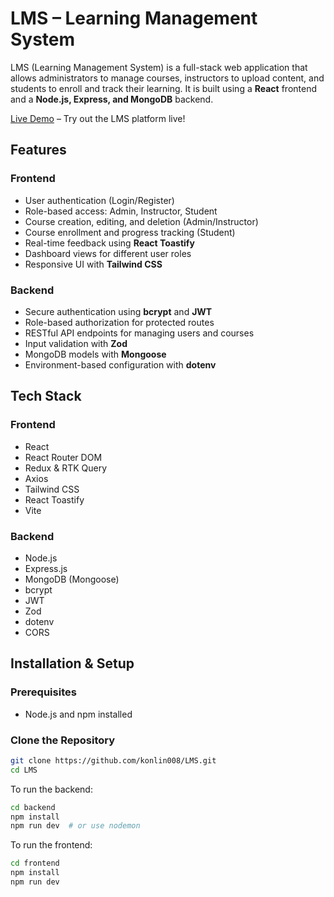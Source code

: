 # LMS – Learning Management System

LMS (Learning Management System) is a full-stack web application that allows administrators to manage courses, instructors to upload content, and students to enroll and track their learning. It is built using a **React** frontend and a **Node.js, Express, and MongoDB** backend.

[Live Demo](https://lms-live.vercel.app/) – Try out the LMS platform live!

## Features

### Frontend
- User authentication (Login/Register)
- Role-based access: Admin, Instructor, Student
- Course creation, editing, and deletion (Admin/Instructor)
- Course enrollment and progress tracking (Student)
- Real-time feedback using **React Toastify**
- Dashboard views for different user roles
- Responsive UI with **Tailwind CSS**

### Backend
- Secure authentication using **bcrypt** and **JWT**
- Role-based authorization for protected routes
- RESTful API endpoints for managing users and courses
- Input validation with **Zod**
- MongoDB models with **Mongoose**
- Environment-based configuration with **dotenv**

## Tech Stack

### Frontend
- React
- React Router DOM
- Redux & RTK Query
- Axios
- Tailwind CSS
- React Toastify
- Vite

### Backend
- Node.js
- Express.js
- MongoDB (Mongoose)
- bcrypt
- JWT
- Zod
- dotenv
- CORS

## Installation & Setup

### Prerequisites
- Node.js and npm installed

### Clone the Repository
```bash
git clone https://github.com/konlin008/LMS.git
cd LMS
```
To run the backend:
```bash
cd backend
npm install
npm run dev  # or use nodemon
```
To run the frontend:
```bash
cd frontend
npm install
npm run dev
